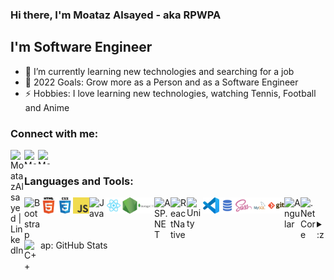 ### Hi there, I'm Moataz Alsayed - aka RPWPA 

## I'm Software Engineer

- 🌱 I’m currently learning new technologies and searching for a job
- 🥅 2022 Goals: Grow more as a Person and as a Software Engineer 
- ⚡ Hobbies: I love learning new technologies, watching Tennis, Football and Anime

### Connect with me:

[<img align="left" alt="MoatazAlsayed | LinkedIn" width="22px" src="https://cdn.jsdelivr.net/npm/simple-icons@v3/icons/linkedin.svg" />][linkedin]
[<img align="left" alt="MoatazAlsayed | Stackoverflow" width="22px" height="23px" src="https://upload.wikimedia.org/wikipedia/commons/0/02/Stack_Overflow_logo.svg" />][stackoverflow]
[<img align="left" alt="MoatazAlsayed | CodeForces" width="22px" height="23px" src="https://codeforces.org/s/70060/images/codeforces-logo-with-telegram.png" />][codeforces]

<br />

### Languages and Tools:
[<img align="left" alt="Bootstrap" width="26px" src="https://upload.wikimedia.org/wikipedia/commons/b/b2/Bootstrap_logo.svg" />][bookreviewers]
[<img align="left" alt="HTML5" width="26px" src="https://raw.githubusercontent.com/github/explore/80688e429a7d4ef2fca1e82350fe8e3517d3494d/topics/html/html.png" />][bookreviewers]
[<img align="left" alt="CSS3" width="26px" src="https://raw.githubusercontent.com/github/explore/80688e429a7d4ef2fca1e82350fe8e3517d3494d/topics/css/css.png" />][bookreviewers]
[<img align="left" alt="JavaScript" width="26px" src="https://raw.githubusercontent.com/github/explore/80688e429a7d4ef2fca1e82350fe8e3517d3494d/topics/javascript/javascript.png" />][chatapp]
[<img align="left" alt="Java" width="26px" src="https://upload.wikimedia.org/wikipedia/en/thumb/3/30/Java_programming_language_logo.svg/800px-Java_programming_language_logo.svg.png" />][mcdonalds]
[<img align="left" alt="React" width="26px" src="https://raw.githubusercontent.com/github/explore/80688e429a7d4ef2fca1e82350fe8e3517d3494d/topics/react/react.png" />][awn]
[<img align="left" alt="Node.js" width="26px" src="https://raw.githubusercontent.com/github/explore/80688e429a7d4ef2fca1e82350fe8e3517d3494d/topics/nodejs/nodejs.png" />][bookstore]
[<img align="left" alt="MongoDB" width="26px" src="https://raw.githubusercontent.com/github/explore/80688e429a7d4ef2fca1e82350fe8e3517d3494d/topics/mongodb/mongodb.png" />][bookstore]
[<img align="left" alt="ASP.NET" width="26px" src="https://upload.wikimedia.org/wikipedia/commons/0/0d/C_Sharp_wordmark.svg" />][bloodpressure]
[<img align="left" alt="ReactNative" width="26px" src="https://d33wubrfki0l68.cloudfront.net/554c3b0e09cf167f0281fda839a5433f2040b349/ecfc9/img/header_logo.svg" />][covid19dashboard]
[<img align="left" alt="Unity" width="26px" src="https://upload.wikimedia.org/wikipedia/commons/c/c4/Unity_2021.svg" />][ggj]



<img align="left" alt="Visual Studio Code" width="26px" src="https://raw.githubusercontent.com/github/explore/80688e429a7d4ef2fca1e82350fe8e3517d3494d/topics/visual-studio-code/visual-studio-code.png" />
<img align="left" alt="SQL" width="26px" src="https://raw.githubusercontent.com/github/explore/80688e429a7d4ef2fca1e82350fe8e3517d3494d/topics/sql/sql.png" />
<img align="left" alt="Sass" width="26px" src="https://raw.githubusercontent.com/github/explore/80688e429a7d4ef2fca1e82350fe8e3517d3494d/topics/sass/sass.png" />
<img align="left" alt="MySQL" width="26px" src="https://raw.githubusercontent.com/github/explore/80688e429a7d4ef2fca1e82350fe8e3517d3494d/topics/mysql/mysql.png" />
<img align="left" alt="Git" width="26px" src="https://raw.githubusercontent.com/github/explore/80688e429a7d4ef2fca1e82350fe8e3517d3494d/topics/git/git.png" />
<img align="left" alt="Angular" width="26px" src="https://angular.io/assets/images/logos/angular/logo-nav@2x.png" />
<img align="left" alt=".NetCore" width="26px" src="https://upload.wikimedia.org/wikipedia/commons/e/ee/.NET_Core_Logo.svg" />
<img align="left" alt="C++" width="26px" src="https://upload.wikimedia.org/wikipedia/commons/1/18/ISO_C%2B%2B_Logo.svg" />



<br />
<br />

<!-- --- -->

<details>
  <summary>:zap: GitHub Stats</summary>

  <img align="left" alt="RPWPA's GitHub Stats" src="https://github-readme-stats.vercel.app/api?username=RPWPA&show_icons=true&hide_border=true" />

</details>

[twitter]: https://twitter.com/RPWPA
[youtube]: https://youtube.com/RPWPA
[linkedin]: https://www.linkedin.com/in/MoatazAlsayed/
[chatapp]: https://github.com/RPWPA/Chat-App
[awn]: https://github.com/RPWPA/awn-app 
[bookstore]: https://github.com/RPWPA/BookStore_API
[bloodpressure]: https://github.com/RPWPA/BloodPressureTracker
[covid19dashboard]: https://github.com/RPWPA/covid19-dashboard
[bookreviewers]: https://github.com/RPWPA/Book-Reviewers
[mcdonalds]: =https://github.com/RPWPA/Macdonalds-Menu
[ggj]: https://github.com/RPWPA/GGJ
[stackoverflow]: https://stackoverflow.com/users/12293080/moataz-alsayed
[codeforces]: https://codeforces.com/profile/RPWPA
